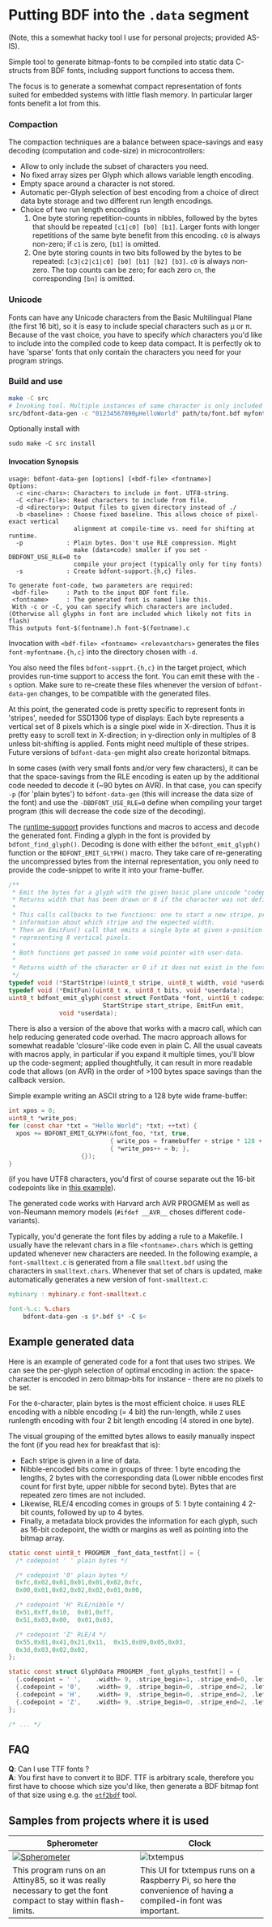 Putting BDF into the `.data` segment
====================================

(Note, this a somewhat hacky tool I use for personal projects; provided AS-IS).

Simple tool to generate bitmap-fonts to be compiled into static data C-structs
from BDF fonts, including support functions to access them.

The focus is to generate a somewhat compact representation of fonts suited
for embedded systems with little flash memory. In particular larger fonts
benefit a lot from this.

### Compaction

The compaction techniques are a balance between space-savings and easy
decoding (computation and code-size) in microcontrollers:

  * Allow to only include the subset of characters you need.
  * No fixed array sizes per Glyph which allows variable length encoding.
  * Empty space around a character is not stored.
  * Automatic per-Glyph selection of best encoding from a choice of direct
    data byte storage and two different run length encodings.
  * Choice of two run length encodings
    1) One byte storing repetition-counts in nibbles, followed by
       the bytes that should be repeated `[c1|c0] [b0] [b1]`.
       Larger fonts with longer repetitions of the same byte benefit from
       this encoding. `c0` is always non-zero; if `c1` is zero, `[b1]` is
       omitted.
    2) One byte storing counts in two bits followed by the bytes to
       be repeated: `[c3|c2|c1|c0] [b0] [b1] [b2] [b3]`.
       `c0` is always non-zero. The top counts can be zero; for each
       zero `cn`, the corresponding `[bn]` is omitted.

### Unicode

Fonts can have any Unicode characters from the Basic Multilingual Plane (the
first 16 bit), so it is easy to include special characters such as μ or π.
Because of the vast choice, you have to specify _which_ characters you'd like
to include into the compiled code to keep data compact. It is perfectly
ok to have 'sparse' fonts that only contain the characters you need for
your program strings.

### Build and use
```bash
make -C src
# Invoking tool. Multiple instances of same character is only included once.
src/bdfont-data-gen -c "01234567890μHelloWorld" path/to/font.bdf myfontname
```

Optionally install with
```
sudo make -C src install
```

#### Invocation Synopsis
```
usage: bdfont-data-gen [options] [<bdf-file> <fontname>]
Options:
  -c <inc-chars>: Characters to include in font. UTF8-string.
  -C <char-file>: Read characters to include from file.
  -d <directory>: Output files to given directory instead of ./
  -b <baseline> : Choose fixed baseline. This allows choice of pixel-exact vertical
                  alignment at compile-time vs. need for shifting at runtime.
  -p            : Plain bytes. Don't use RLE compression. Might
                  make (data+code) smaller if you set -DBDFONT_USE_RLE=0 to
                  compile your project (typically only for tiny fonts)
  -s            : Create bdfont-support.{h,c} files.

To generate font-code, two parameters are required:
 <bdf-file>     : Path to the input BDF font file.
 <fontname>     : The generated font is named like this.
 With -c or -C, you can specify which characters are included.
(Otherwise all glyphs in font are included which likely not fits in flash)
This outputs font-$(fontname).h font-$(fontname).c
```

Invocation with `<bdf-file> <fontname> <relevantchars>` generates the files
`font-myfontname.{h,c}` into the directory chosen with `-d`.

You also need the files `bdfont-supprt.{h,c}` in the target project, which
provides run-time support to access the font. You can emit these with
the `-s` option. Make sure to re-create these files whenever the version
of `bdfont-data-gen` changes, to be compatible with the generated files.

At this point, the generated code is pretty specific to represent fonts in
'stripes', needed for SSD1306 type of displays: Each byte represents a vertical
set of 8 pixels which is a single pixel wide in X-direction. Thus it is pretty
easy to scroll text in X-direction; in y-direction only in
multiples of 8 unless bit-shifting is applied.
Fonts might need multiple of these stripes.
Future versions of `bdfont-data-gen` might also create horizontal bitmaps.

In some cases (with very small fonts and/or very few characters), it can be
that the space-savings from the RLE encoding is eaten up by the additional
code needed to decode it (~90 bytes on AVR). In that case, you can
specify `-p` (for 'plain bytes') to `bdfont-data-gen` (this will increase
the data size of the font) and use the `-DBDFONT_USE_RLE=0` define when
compiling your target program (this will decrease the code size of the
decoding).

The [runtime-support](./client-lib/bdfont-support.h) provides functions and
macros to access and decode the generated font.
Finding a glyph in the font is provided by `bdfont_find_glyph()`.
Decoding is done with either the `bdfont_emit_glyph()` function or the
`BDFONT_EMIT_GLYPH()` macro. They take care of re-generating the uncompressed
bytes from the internal representation, you only need to provide the
code-snippet to write it into your frame-buffer.

```c
/**
 * Emit the bytes for a glyph with the given basic plane unicode "codepoint"
 * Returns width that has been drawn or 0 if the character was not defined.
 *
 * This calls callbacks to two functions: one to start a new stripe, providing
 * information about which stripe and the expected width.
 * Then an EmitFun() call that emits a single byte at given x-position
 * representing 8 vertical pixels.
 *
 * Both functions get passed in some void pointer with user-data.
 *
 * Returns width of the character or 0 if it does not exist in the font.
 */
typedef void (*StartStripe)(uint8_t stripe, uint8_t width, void *userdata);
typedef void (*EmitFun)(uint8_t x, uint8_t bits, void *userdata);
uint8_t bdfont_emit_glyph(const struct FontData *font, uint16_t codepoint,
                          StartStripe start_stripe, EmitFun emit,
			  void *userdata);
```

There is also a version of the above that works with a macro call, which can
help reducing generated code overhad.
The macro approach allows for somewhat readable 'closure'-like code even in
plain C.
All the usual caveats with macros apply, in particular if you expand it
multiple times, you'll blow up the code-segment; applied thoughtfully, it can
result in more readable code that allows (on AVR) in the order of >100 bytes
space savings than the callback version.

Simple example writing an ASCII string to a 128 byte wide frame-buffer:
```c
int xpos = 0;
uint8_t *write_pos;
for (const char *txt = "Hello World"; *txt; ++txt) {
  xpos += BDFONT_EMIT_GLYPH(&font_foo, *txt, true,
                            { write_pos = framebuffer + stripe * 128 + xpos; },
                            { *write_pos++ = b; },
		            {});
}
```
(if you have UTF8 characters, you'd first of course separate out the 16-bit
codepoints like in
[this example](https://github.com/hzeller/digi-spherometer/blob/master/firmware/sh1106-display.cc#L139)).

The generated code works with Harvard arch AVR PROGMEM as well as von-Neumann
memory models (`#ifdef __AVR__` choses different code-variants).

Typically, you'd generate the font files by adding a rule to a Makefile. I
usually have the relevant chars in a file `<fontname>.chars` which is getting
updated whenever new characters are needed. In the following example, a
`font-smalltext.c` is generated from a file `smalltext.bdf` using the
characters in `smalltext.chars`. Whenever that set of chars is updated,
make automatically generates a new version of `font-smalltext.c`:


```Makefile
mybinary : mybinary.c font-smalltext.c

font-%.c: %.chars
	bdfont-data-gen -s $*.bdf $* -C $<
```

## Example generated data
Here is an example of generated code for a font that uses two stripes. We
can see the per-glyph selection of optimal encoding in action:
the space-character is encoded in zero bitmap-bits for instance - there are no
pixels to be set.

For the `0`-character, plain bytes is the most efficient choice. `H` uses RLE
encoding with a nibble encoding (= 4 bit) the run-length, while `Z`
uses runlength encoding with four 2 bit length encoding (4 stored in one byte).

The visual grouping of the emitted bytes allows to easily manually inspect
the font (if you read hex for breakfast that is):

 * Each stripe is given in a line of data.
 * Nibble-encoded bits come in groups of three: 1 byte encoding the lengths,
   2 bytes with the corresponding data (Lower nibble encodes first count for
   first byte, upper nibble for second byte). Bytes that are repeated zero
   times are not included.
 * Likewise, RLE/4 encoding comes in groups of 5: 1 byte containing 4 2-bit
   counts, followed by up to 4 bytes.
 * Finally, a metadata block provides the information for each glyph, such as
   16-bit codepoint, the width or margins as well as pointing into the bitmap
   array.

```c
static const uint8_t PROGMEM _font_data_testfnt[] = {
  /* codepoint ' ' plain bytes */

  /* codepoint '0' plain bytes */
  0xfc,0x02,0x01,0x01,0x01,0x02,0xfc,
  0x00,0x01,0x02,0x02,0x02,0x01,0x00,

  /* codepoint 'H' RLE/nibble */
  0x51,0xff,0x10,  0x01,0xff,
  0x51,0x03,0x00,  0x01,0x03,

  /* codepoint 'Z' RLE/4 */
  0x55,0x81,0x41,0x21,0x11,  0x15,0x09,0x05,0x03,
  0x3d,0x03,0x02,0x02,
};

static const struct GlyphData PROGMEM _font_glyphs_testfnt[] = {
  {.codepoint = ' ',    .width= 9, .stripe_begin=1, .stripe_end=0, .left_margin=0, .right_margin=0, BDFONT_PLAIN(0), .data_offset=   0},
  {.codepoint = '0',    .width= 9, .stripe_begin=0, .stripe_end=2, .left_margin=1, .right_margin=1, BDFONT_PLAIN(0), .data_offset=   0},
  {.codepoint = 'H',    .width= 9, .stripe_begin=0, .stripe_end=2, .left_margin=1, .right_margin=1, BDFONT_RLE(1)  , .data_offset=  14},
  {.codepoint = 'Z',    .width= 9, .stripe_begin=0, .stripe_end=2, .left_margin=1, .right_margin=1, BDFONT_RLE(2)  , .data_offset=  24},
};

/* ... */
```

## FAQ

**Q**: Can I use TTF fonts ?<br/>
**A**: You first have to convert it to BDF.
       TTF is arbitrary scale, therefore you first have to choose which size
       you'd like, then generate a BDF bitmap font of that size using
       e.g. the [`otf2bdf`][otf2bdf] tool.

## Samples from projects where it is used

Spherometer                           | Clock
--------------------------------------|-------------------------------
[![Spherometer](./img/spherometer.jpg)](https://github.com/hzeller/digi-spherometer) | ![txtempus](./img/txtempus.jpg)
This program runs on an Attiny85, so it was really necessary to get the font compact to stay within flash-limits. | This UI for txtempus runs on a Raspberry Pi, so here the convenience of having a compiled-in font was important.

[otf2bdf]: http://sofia.nmsu.edu/~mleisher/Software/otf2bdf/
